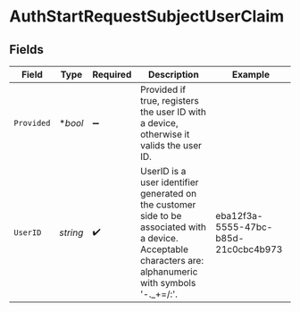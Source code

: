 # AuthStartRequestSubjectUserClaim


## Fields

| Field                                                                                                                                                      | Type                                                                                                                                                       | Required                                                                                                                                                   | Description                                                                                                                                                | Example                                                                                                                                                    |
| ---------------------------------------------------------------------------------------------------------------------------------------------------------- | ---------------------------------------------------------------------------------------------------------------------------------------------------------- | ---------------------------------------------------------------------------------------------------------------------------------------------------------- | ---------------------------------------------------------------------------------------------------------------------------------------------------------- | ---------------------------------------------------------------------------------------------------------------------------------------------------------- |
| `Provided`                                                                                                                                                 | **bool*                                                                                                                                                    | :heavy_minus_sign:                                                                                                                                         | Provided if true, registers the user ID with a device, otherwise it valids the user ID.                                                                    |                                                                                                                                                            |
| `UserID`                                                                                                                                                   | *string*                                                                                                                                                   | :heavy_check_mark:                                                                                                                                         | UserID is a user identifier generated on the customer side to be associated with a device.<br/>Acceptable characters are: alphanumeric with symbols '-._+=/:'. | eba12f3a-5555-47bc-b85d-21c0cbc4b973                                                                                                                       |